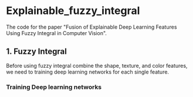 # Explainable_fuzzy_integral
The code for the paper "Fusion of Explainable Deep Learning Features Using Fuzzy Integral in Computer Vision".

## 1. Fuzzy Integral
Before using fuzzy integral combine the shape, texture, and color features, we need to training deep learning networks for each single feature.
### Training Deep learning networks
